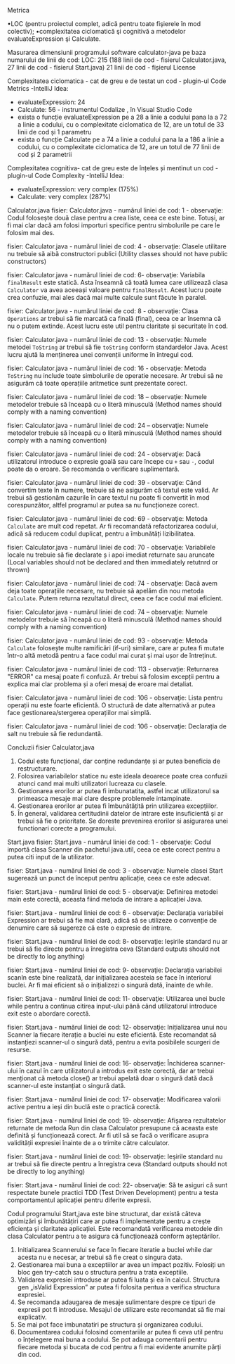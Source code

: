 Metrica

•LOC (pentru proiectul complet, adică pentru toate fişierele în mod colectiv);
•complexitatea ciclomatică şi cognitivă a metodelor evaluateExpression şi Calculate.


Masurarea dimensiunii programului software calculator-java pe baza numarului de linii de cod:
LOC: 215 (188 linii de cod - fisierul Calculator.java, 27 linii de cod - fisierul Start.java)
          21 linii de cod - fișierul License

Complexitatea ciclomatica - cat de greu e de testat un cod
            -   plugin-ul Code Metrics -IntelliJ Idea:
- evaluateExpression: 24
- Calculate: 56
           - instrumentul Codalize , în Visual Studio Code
- exista o funcție evaluateExpression pe a 28 a linie a codului pana la a 72 a  linie a codului, cu o complexitate ciclomatica de 12, are un totul de 33 linii de cod și 1 parametru
- exista o funcție Calculate pe a 74 a linie a codului pana la a 186 a  linie a codului, cu o complexitate ciclomatica de 12, are un totul de 77 linii de cod și 2 parametrii

Complexitatea cognitiva- cat de greu este de înțeles și mentinut un cod
         -  plugin-ul Code Complexity -IntelliJ Idea:

- evaluateExpression: very complex (175%)
- Calculate: very complex (287%)
         

Calculator.java
fisier: Calculator.java - numărul liniei de cod: 1 - observaţie: Codul folosește două clase pentru a crea liste, ceea ce este bine. Totuși, ar fi mai clar dacă am folosi importuri specifice pentru simbolurile pe care le folosim mai des.

fisier: Calculator.java - numărul liniei de cod: 4 - observaţie: Clasele utilitare nu trebuie să aibă constructori publici (Utility classes should not have public constructors)

fisier: Calculator.java - numărul liniei de cod:  6- observaţie: Variabila `finalResult` este statică. Asta înseamnă că toată lumea care utilizează clasa `Calculator` va avea aceeași valoare pentru `finalResult`. Acest lucru poate crea confuzie, mai ales dacă mai multe calcule sunt făcute în paralel.

fisier: Calculator.java - numărul liniei de cod: 8 - observaţie: Clasa `Operations` ar trebui să fie marcată ca finală (final), ceea ce ar însemna că nu o putem extinde. Acest lucru este util pentru claritate și securitate în cod.

fisier: Calculator.java - numărul liniei de cod: 13 - observaţie: Numele metodei `ToString` ar trebui să fie `toString` conform standardelor Java. Acest lucru ajută la menținerea unei convenții uniforme în întregul cod.

fisier: Calculator.java - numărul liniei de cod: 16 - observaţie: Metoda `ToString` nu include toate simbolurile de operatie necesare. Ar trebui să ne asigurăm că toate operațiile aritmetice sunt prezentate corect.

fisier: Calculator.java - numărul liniei de cod: 18 – observaţie: Numele metodelor trebuie să înceapă cu o literă minusculă (Method names should comply with a naming convention)

fisier: Calculator.java - numărul liniei de cod: 24 – observaţie: Numele metodelor trebuie să înceapă cu o literă minusculă (Method names should comply with a naming convention)

fisier: Calculator.java - numărul liniei de cod: 24 - observaţie: Dacă utilizatorul introduce o expresie goală sau care începe cu `+` sau `-`, codul poate da o eroare. Se recomanda o verificare suplimentară.

fisier: Calculator.java - numărul liniei de cod: 39 - observaţie: Când convertim texte în numere, trebuie să ne asigurăm că textul este valid. Ar trebui să gestionăm cazurile în care textul nu poate fi convertit în mod corespunzător, altfel programul ar putea sa nu funcționeze corect.

fisier: Calculator.java - numărul liniei de cod: 69 - observaţie: Metoda `Calculate` are mult cod repetat. Ar fi recomandată refactorizarea codului, adică să reducem codul duplicat, pentru a îmbunătăți lizibilitatea.

fisier: Calculator.java - numărul liniei de cod: 70 - observaţie: Variabilele locale nu trebuie să fie declarate ș i apoi imediat returnate sau aruncate (Local variables should not be declared and then immediately retutnrd or thrown)

fisier: Calculator.java - numărul liniei de cod: 74 - observaţie: Dacă avem deja toate operațiile necesare, nu trebuie să apelăm din nou metoda `Calculate`. Putem returna rezultatul direct, ceea ce face codul mai eficient.

fisier: Calculator.java - numărul liniei de cod: 74 – observaţie: Numele metodelor trebuie să înceapă cu o literă minusculă (Method names should comply with a naming convention)

fisier: Calculator.java - numărul liniei de cod: 93 - observaţie: Metoda `Calculate` folosește multe ramificări (if-uri) similare, care ar putea fi mutate într-o altă metodă pentru a face codul mai curat și mai ușor de întreținut.

fisier: Calculator.java - numărul liniei de cod: 113 - observaţie: Returnarea "ERROR" ca mesaj poate fi confuză. Ar trebui să folosim excepții pentru a explica mai clar problema și a oferi mesaj de eroare mai detaliat.

fisier: Calculator.java - numărul liniei de cod: 106 - observaţie: Lista pentru operații nu este foarte eficientă. O structură de date alternativă ar putea face gestionarea/stergerea operațiilor mai simplă.

fisier: Calculator.java - numărul liniei de cod: 106 - observaţie: Declarația de salt nu trebuie să fie redundantă.

 Concluzii fisier Calculator,java
1. Codul este funcțional, dar conține redundanțe și ar putea beneficia de restructurare.
2. Folosirea variabilelor statice nu este ideala deoarece poate crea confuzii atunci cand mai multi utilizatori lucreaza cu clasele.
3. Gestionarea erorilor ar putea fi imbunatatita, astfel incat utilizatorul sa primeasca mesaje mai clare despre problemele intampinate.
4. Gestionarea erorilor ar putea fi îmbunătățită prin utilizarea excepțiilor.
5. În general, validarea certitudinii datelor de intrare este insuficientă și ar trebui să fie o prioritate. Se doreste prevenirea erorilor si asigurarea unei functionari corecte a programului.



Start.java
fisier: Start.java - numărul liniei de cod: 1 - observaţie: Codul importă clasa Scanner din pachetul java.util, ceea ce este corect pentru a putea citi input de la utilizator.

fisier: Start.java - numărul liniei de cod: 3 - observaţie: Numele clasei Start sugerează un punct de început pentru aplicație, ceea ce este adecvat.

fisier: Start.java - numărul liniei de cod: 5 - observaţie: Definirea metodei main este corectă, aceasta fiind metoda de intrare a aplicației Java.

fisier: Start.java - numărul liniei de cod: 6 - observaţie: Declarația variabilei Expression ar trebui să fie mai clară, adică să se utilizeze o convenție de denumire care să sugereze că este o expresie de intrare.

fisier: Start.java - numărul liniei de cod: 8- observaţie: Ieșirile standard nu ar trebui să fie directe pentru a înregistra ceva (Standard outputs should not be directly to log anything)

fisier: Start.java - numărul liniei de cod: 9- observaţie: Declarația variabilei scanIn este bine realizată, dar inițializarea acesteia se face în interiorul buclei. Ar fi mai eficient să o inițializezi o singură dată, înainte de while.

fisier: Start.java - numărul liniei de cod: 11- observaţie: Utilizarea unei bucle while pentru a continua citirea input-ului până când utilizatorul introduce exit este o abordare corectă.

fisier: Start.java - numărul liniei de cod: 12- observaţie: Inițializarea unui nou Scanner la fiecare iterație a buclei nu este eficientă. Este recomandat să instanțiezi scanner-ul o singură dată, pentru a evita posibilele scurgeri de resurse.

fisier: Start.java - numărul liniei de cod: 16- observaţie: Închiderea scanner-ului în cazul în care utilizatorul a introdus exit este corectă, dar ar trebui menționat că metoda close() ar trebui apelată doar o singură dată dacă scanner-ul este instanțiat o singură dată.

fisier: Start.java - numărul liniei de cod: 17- observaţie: Modificarea valorii active pentru a ieși din buclă este o practică corectă.

fisier: Start.java - numărul liniei de cod: 19- observaţie: Afișarea rezultatelor returnate de metoda Run din clasa Calculator presupune că aceasta este definită și funcționează corect. Ar fi util să se facă o verificare asupra validității expresiei înainte de a o trimite către calculator.

fisier: Start.java - numărul liniei de cod: 19- observaţie: Ieșirile standard nu ar trebui să fie directe pentru a înregistra ceva (Standard outputs should not be directly to log anything)

fisier: Start.java - numărul liniei de cod: 22- observaţie:  Să te asiguri că sunt respectate bunele practici TDD (Test Driven Development) pentru a testa comportamentul aplicației pentru diferite expresii.

Codul programului Start,java este bine structurat, dar există câteva optimizări și îmbunătățiri care ar putea fi implementate pentru a crește eficiența și claritatea aplicației. Este recomandată verificarea metodele din clasa Calculator pentru a te asigura că funcționează conform așteptărilor. 
1. Initializarea Scannerului se face în fiecare iteratie a buclei while dar acesta nu e necesar, ar trebui să fie creat o singura data.
2. Gestionarea mai buna a exceptiilor ar avea un impact pozitiv. Folosiți un bloc gen try-catch sau o structura pentru a trata exceptiile.
3. Validarea expresiei introduse ar putea fi luata și ea în calcul. Structura gen „isValid Expression” ar putea fi folosita pentua a verifica structura expresiei.
4. Se recomanda  adaugarea de mesaje sulimentare despre ce tipuri de expresii pot fi introduse. Mesajul de utilizare este recomandat să fie mai explicativ.
5. Se mai pot face imbunatatiri pe structura și organizarea codului. 
6. Documentarea codului folosind comentariile ar putea fi ceva util pentru o înțelegere mai buna a codului. Se pot adauga comentarii pentru fiecare metoda și bucata de cod pentru a fi mai evidente anumite părți din cod.
